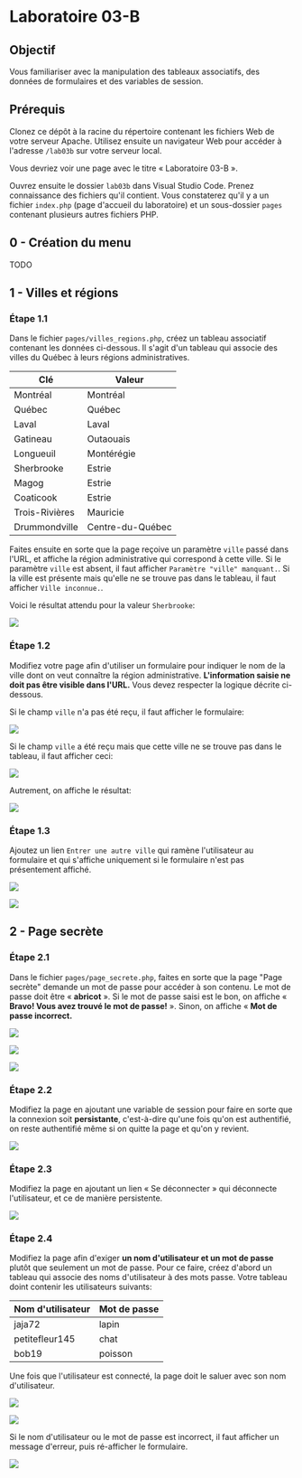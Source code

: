 # Laboratoire 03-B

## Objectif

Vous familiariser avec la manipulation des tableaux associatifs, des données de formulaires et des variables de session.

## Prérequis

Clonez ce dépôt à la racine du répertoire contenant les fichiers Web de votre serveur Apache. Utilisez ensuite un navigateur Web pour accéder à l'adresse `/lab03b` sur votre serveur local.

Vous devriez voir une page avec le titre « Laboratoire 03-B ».

Ouvrez ensuite le dossier `lab03b` dans Visual Studio Code. Prenez connaissance des fichiers qu'il contient. Vous constaterez qu'il y a un fichier `index.php` (page d'accueil du laboratoire) et un sous-dossier `pages` contenant plusieurs autres fichiers PHP.

## 0 - Création du menu

TODO

## 1 - Villes et régions

### Étape 1.1

Dans le fichier `pages/villes_regions.php`, créez un tableau associatif contenant les données ci-dessous. Il s'agit d'un tableau qui associe des villes du Québec à leurs régions administratives.

| Clé              | Valeur           |
|------------------|------------------|
| Montréal         | Montréal         |
| Québec           | Québec           |
| Laval            | Laval            |
| Gatineau         | Outaouais        |
| Longueuil        | Montérégie       |
| Sherbrooke       | Estrie           |
| Magog            | Estrie           |
| Coaticook        | Estrie           |
| Trois-Rivières   | Mauricie         |
| Drummondville    | Centre-du-Québec |

Faites ensuite en sorte que la page reçoive un paramètre `ville` passé dans l'URL, et affiche la région administrative qui correspond à cette ville. Si le paramètre `ville` est absent, il faut afficher `Paramètre "ville" manquant.`. Si la ville est présente mais qu'elle ne se trouve pas dans le tableau, il faut afficher `Ville inconnue.`.

Voici le résultat attendu pour la valeur `Sherbrooke`:

![](images-readme/villes-regions-1.png)

### Étape 1.2

Modifiez votre page afin d'utiliser un formulaire pour indiquer le nom de la ville dont on veut connaître la région administrative. **L'information saisie ne doit pas être visible dans l'URL.** Vous devez respecter la logique décrite ci-dessous.

Si le champ `ville` n'a pas été reçu, il faut afficher le formulaire:

![](images-readme/villes-regions-2.png)

Si le champ `ville` a été reçu mais que cette ville ne se trouve pas dans le tableau, il faut afficher ceci:

![](images-readme/villes-regions-3.png)

Autrement, on affiche le résultat:

![](images-readme/villes-regions-1.png)

### Étape 1.3

Ajoutez un lien `Entrer une autre ville` qui ramène l'utilisateur au formulaire et qui s'affiche uniquement si le formulaire n'est pas présentement affiché.

![](images-readme/villes-regions-4.png)

![](images-readme/villes-regions-5.png)

## 2 - Page secrète

### Étape 2.1

Dans le fichier `pages/page_secrete.php`, faites en sorte que la page "Page secrète" demande un mot de passe pour accéder à son contenu. Le mot de passe doit être « **abricot** ». Si le mot de passe saisi est le bon, on affiche « **Bravo! Vous avez trouvé le mot de passe!** ». Sinon, on affiche « **Mot de passe incorrect.**

![](images-readme/page-secrete-1.png)

![](images-readme/page-secrete-2.png)

![](images-readme/page-secrete-3.png)

### Étape 2.2

Modifiez la page en ajoutant une variable de session pour faire en sorte que la connexion soit **persistante**, c'est-à-dire qu'une fois qu'on est authentifié, on reste authentifié même si on quitte la page et qu'on y revient.

![](images-readme/demo-page-secrete-session.gif)

### Étape 2.3

Modifiez la page en ajoutant un lien « Se déconnecter » qui déconnecte l'utilisateur, et ce de manière persistente.

![](images-readme/demo-page-secrete-deconnexion.gif)

### Étape 2.4

Modifiez la page afin d'exiger **un nom d'utilisateur et un mot de passe** plutôt que seulement un mot de passe. Pour ce faire, créez d'abord un tableau qui associe des noms d'utilisateur à des mots passe. Votre tableau doint contenir les utilisateurs suivants:

| Nom d'utilisateur | Mot de passe  |
|------------------ |---------------|
| jaja72            | lapin         |
| petitefleur145    | chat          |
| bob19             | poisson       |

Une fois que l'utilisateur est connecté, la page doit le saluer avec son nom d'utilisateur.

![](images-readme/page-secrete-utilisateur-1.png)

![](images-readme/page-secrete-utilisateur-2.png)

Si le nom d'utilisateur ou le mot de passe est incorrect, il faut afficher un message d'erreur, puis ré-afficher le formulaire.

![](images-readme/page-secrete-utilisateur-3.png)
